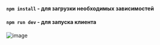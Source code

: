 #### `npm install` - для загрузки необходимых зависимостей
#### `npm run dev` - для запуска клиента

![image](https://github.com/user-attachments/assets/30b0a013-ff29-4551-97ce-bbd029ac6526)
